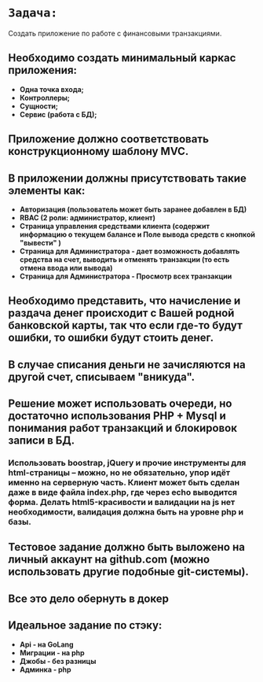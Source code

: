 # `Задача: `
Создать приложение по работе с финансовыми транзакциями.

## Необходимо создать минимальный каркас приложения:
- **Одна точка входа;**
- **Контроллеры;**
- **Сущности;**
- **Сервис (работа с БД);**

## Приложение должно соответствовать конструкционному шаблону MVC.

## В приложении должны присутствовать такие элементы как:
- **Авторизация (пользователь может быть заранее добавлен в БД)**
- **RBAC (2 роли: администратор, клиент)**
- **Страница управления средствами клиента (содержит информацию о текущем балансе и Поле вывода средств с кнопкой "вывести" )**
- **Страница для Администратора - дает возможность добавлять средства на счет, выводить и отменять транзакции (то есть отмена ввода или вывода)**
- **Страница для Администратора - Просмотр всех транзакции**

## Необходимо представить, что начисление и раздача денег происходит с Вашей родной банковской карты, так что если где-то будут ошибки, то ошибки будут стоить денег.

## В случае списания деньги не зачисляются на другой счет, списываем "вникуда".

## Решение может использовать очереди, но достаточно использования PHP + Mysql и понимания работ транзакций и блокировок записи в БД.

### Использовать boostrap, jQuery и прочие инструменты для html-страницы – можно, но не обязательно, упор идёт именно на серверную часть. Клиент может быть сделан даже в виде файла index.php, где через echo выводится форма. Делать html5-красивости и валидации на js нет необходимости, валидация должна быть на уровне php и базы.

## Тестовое задание должно быть выложено на личный аккаунт на github.com (можно использовать другие подобные git-системы).  

## Все это дело обернуть в докер

## Идеальное задание по стэку:
- **Api - на GoLang**
- **Миграции - на php**
- **Джобы - без разницы**
- **Админка - php**